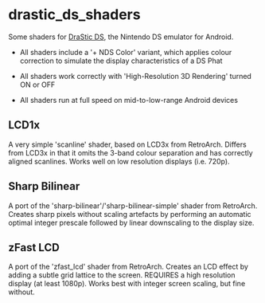 # drastic_ds_shaders

Some shaders for [DraStic DS](https://play.google.com/store/apps/details?id=com.dsemu.drastic&hl=en_GB), the Nintendo DS emulator for Android.

- All shaders include a '+ NDS Color' variant, which applies colour correction to simulate the display characteristics of a DS Phat

- All shaders work correctly with 'High-Resolution 3D Rendering' turned ON or OFF

- All shaders run at full speed on mid-to-low-range Android devices

## LCD1x

A very simple 'scanline' shader, based on LCD3x from RetroArch. Differs from LCD3x in that it omits the 3-band colour separation and has correctly aligned scanlines. Works well on low resolution displays (i.e. 720p).

## Sharp Bilinear

A port of the 'sharp-bilinear'/'sharp-bilinear-simple' shader from RetroArch. Creates sharp pixels without scaling artefacts by performing an automatic optimal integer prescale followed by linear downscaling to the display size.

## zFast LCD

A port of the 'zfast_lcd' shader from RetroArch. Creates an LCD effect by adding a subtle grid lattice to the screen. REQUIRES a high resolution display (at least 1080p). Works best with integer screen scaling, but fine without.

